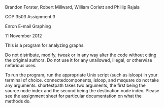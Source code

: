 Brandon Forster, Robert Millward,
William Corlett and Phillip Rajala

COP 3503 Assignment 3

Enron E-mail Graphing

11 November 2012

This is a program for analyzing graphs.

Do not distribute, modify, tweak or in any way alter the code without citing the original authors. Do not use it for any unallowed, illegal, or otherwise nefarious uses.

To run the program, run the appropriate Unix script (such as isloop) in your terminal of choice. connectedcomponents, isloop, and msquare do not take any arguments. shortestpath takes two arguments, the first being the source node index and the second being the destination node index. Please see the assignment sheet for particular documentation on what the methods do.
